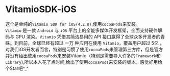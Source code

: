 # VitamioSDK-iOS
这个是单纯的`Vitamio SDK for iOS(4.2.0)`,使用`cocoaPods`来安装。<br>`Vitamio` 是一款 `Android` 与 `iOS` 平台上的全能多媒体开发框架，全面支持硬件解码与 GPU 渲染。`Vitamio` 凭借其简洁易用的 API 接口赢得了全球众多开发者的青睐。到目前，全球已经有超过 一万 种应用在使用 `Vitamio`，覆盖用户超过 5亿 。<br>
对我们iOS开发者而言，特别是习惯了使用`cocoaPods`来管理第三方库，但是官方并没有给出使用`cocoaPods`来安装Vitamio（特别是需要导入许多的`Framework`和`Library`),所以本人花了点时间,给出了使用`cocoaPods`来安装的版本。感觉好用给个Star吧^_^
